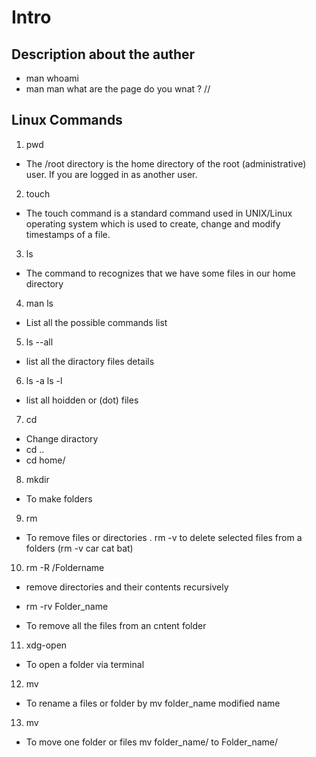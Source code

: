 # Intro

## Description about the auther 
- man whoami
- man man what are the page do you wnat ?
//
## Linux Commands
1. pwd 

  - The /root directory is the home directory of the root (administrative) user. If you are logged in as another user.

2. touch 

  - The touch command is a standard command used in UNIX/Linux operating system which is used to create, change and modify timestamps of a file.

3. ls

  - The command to recognizes that we have some files in our home directory

4. man ls 

  - List all the possible commands list

5. ls --all

  - list all the diractory files details 

6. ls -a ls -l

  - list all hoidden or (dot) files 

7. cd 

  - Change diractory 
  - cd ..
  - cd home/ 

8. mkdir

  - To make folders

9. rm 

  - To remove files or directories
  . rm -v to delete selected files from a folders (rm -v car cat bat)

10. rm -R /Foldername

   - remove directories and their contents recursively

   - rm -rv Folder_name
   - To remove all the files from an cntent folder

11. xdg-open

   - To open a folder via terminal

12. mv

  - To rename a files or folder by mv folder_name modified name 

13. mv 

-  To move one folder or files mv folder_name/ to Folder_name/
